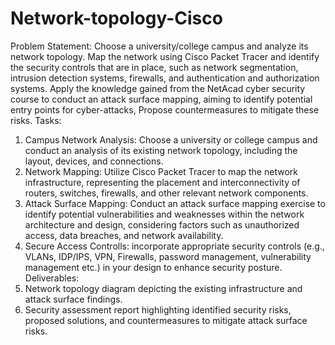 # Network-topology-Cisco
Problem Statement: Choose a university/college campus and analyze its network topology. Map the network using Cisco Packet Tracer and identify the security controls that are in place, such as network segmentation, intrusion detection systems, firewalls, and authentication and authorization systems. Apply the knowledge gained from the NetAcad cyber security course to conduct an attack surface mapping, aiming to identify potential entry points for cyber-attacks, Propose countermeasures to mitigate these risks.
Tasks:
1. Campus Network Analysis: Choose a university or college campus and conduct an analysis of its existing network topology, including the layout, devices, and connections.
2. Network Mapping: Utilize Cisco Packet Tracer to map the network infrastructure, representing the placement and interconnectivity of routers, switches, firewalls, and other relevant network components.
3. Attack Surface Mapping: Conduct an attack surface mapping exercise to identify potential vulnerabilities and weaknesses within the network architecture and design, considering factors such as unauthorized access, data breaches, and network availability.
4. Secure Access Controlls: incorporate appropriate security controls (e.g., VLANs, IDP/IPS, VPN, Firewalls, password management, vulnerability management etc.) in your design to enhance security posture.
Deliverables:
1. Network topology diagram depicting the existing infrastructure and attack surface findings.
2. Security assessment report highlighting identified security risks, proposed solutions, and countermeasures to mitigate attack surface risks.
